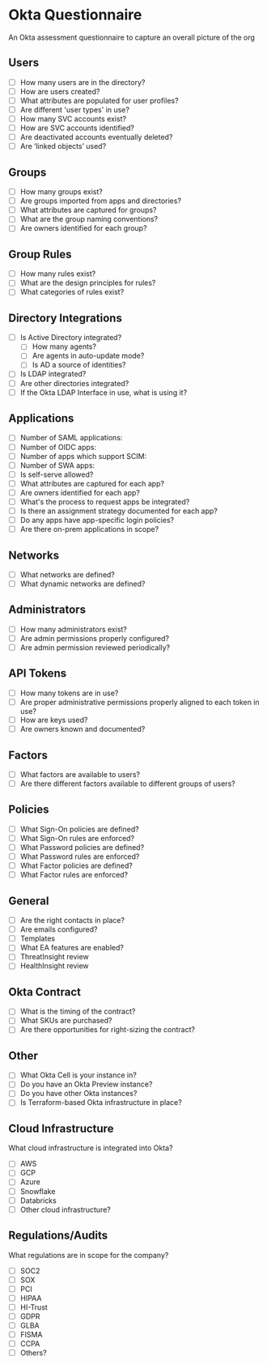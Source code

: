 # Okta Questionnaire
An Okta assessment questionnaire to capture an overall picture of the org

## Users
- [ ] How many users are in the directory?
- [ ] How are users created?
- [ ] What attributes are populated for user profiles?
- [ ] Are different 'user types' in use?
- [ ] How many SVC accounts exist?
- [ ] How are SVC accounts identified?
- [ ] Are deactivated accounts eventually deleted?
- [ ] Are ‘linked objects’ used?

## Groups
- [ ] How many groups exist?
- [ ] Are groups imported from apps and directories?
- [ ] What attributes are captured for groups?
- [ ] What are the group naming conventions?
- [ ] Are owners identified for each group?

## Group Rules
- [ ] How many rules exist?
- [ ] What are the design principles for rules?
- [ ] What categories of rules exist?

## Directory Integrations
- [ ] Is Active Directory integrated?
    - [ ] How many agents?
    - [ ] Are agents in auto-update mode?
    - [ ] Is AD a source of identities?
- [ ] Is LDAP integrated?
- [ ] Are other directories integrated?
- [ ] If the Okta LDAP Interface in use, what is using it?

## Applications
- [ ] Number of SAML applications: 
- [ ] Number of OIDC apps: 
- [ ] Number of apps which support SCIM:
- [ ] Number of SWA apps:
- [ ] Is self-serve allowed?
- [ ] What attributes are captured for each app?
- [ ] Are owners identified for each app?
- [ ] What's the process to request apps be integrated?
- [ ] Is there an assignment strategy documented for each app?
- [ ] Do any apps have app-specific login policies?
- [ ] Are there on-prem applications in scope?

## Networks
- [ ] What networks are defined?
- [ ] What dynamic networks are defined?

## Administrators
- [ ] How many administrators exist?
- [ ] Are admin permissions properly configured?
- [ ] Are admin permission reviewed periodically?

## API Tokens
- [ ] How many tokens are in use?
- [ ] Are proper administrative permissions properly aligned to each token in use?
- [ ] How are keys used?
- [ ] Are owners known and documented?

## Factors
- [ ] What factors are available to users?
- [ ] Are there different factors available to different groups of users?

## Policies
- [ ] What Sign-On policies are defined?
- [ ] What Sign-On rules are enforced?
- [ ] What Password policies are defined?
- [ ] What Password rules are enforced?
- [ ] What Factor policies are defined?
- [ ] What Factor rules are enforced?

## General
- [ ] Are the right contacts in place?
- [ ] Are emails configured?
- [ ] Templates 
- [ ] What EA features are enabled?
- [ ] ThreatInsight review
- [ ] HealthInsight review

## Okta Contract
- [ ] What is the timing of the contract?
- [ ] What SKUs are purchased?
- [ ] Are there opportunities for right-sizing the contract?

## Other
- [ ] What Okta Cell is your instance in?
- [ ] Do you have an Okta Preview instance?
- [ ] Do you have other Okta instances?
- [ ] Is Terraform-based Okta infrastructure in place?

## Cloud Infrastructure
What cloud infrastructure is integrated into Okta?
- [ ] AWS
- [ ] GCP
- [ ] Azure
- [ ] Snowflake
- [ ] Databricks
- [ ] Other cloud infrastructure?

## Regulations/Audits

What regulations are in scope for the company?
- [ ] SOC2
- [ ] SOX
- [ ] PCI
- [ ] HIPAA
- [ ] HI-Trust
- [ ] GDPR
- [ ] GLBA
- [ ] FISMA
- [ ] CCPA
- [ ] Others?
